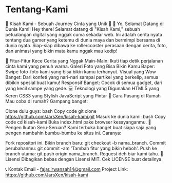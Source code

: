 # Tentang-Kami

🌟 Kisah Kami - Sebuah Journey Cinta yang Unik 🌟
🚀 Yo, Selamat Datang di Dunia Kami!
Hey there! Selamat datang di "Kisah Kami," sebuah petualangan digital yang nggak cuma sekadar web. Ini adalah cerita nyata tentang dua gamer yang ketemu di dunia maya dan bermimpi bersama di dunia nyata. Siap-siap dibawa ke rollercoaster perasaan dengan cerita, foto, dan animasi yang bikin mata kamu nggak mau kedip!

🌈 Fitur-Fitur Kece
Cerita yang Nggak Main-Main: Ikuti tiap detik perjalanan cinta kami yang penuh warna.
Galeri Foto yang Bisa Bikin Kamu Baper: Swipe foto-foto kami yang bisa bikin kamu terhanyut.
Visual yang Wow Banget: Dari konfeti yang nari-nari sampai partikel yang berkelip, semua dibikin spesial buat kamu!
Responsif Banget: Cocok di semua gadget, dari yang kecil sampe yang gede.
💻 Teknologi yang Digunakan
HTML5 yang Keren
CSS3 yang Stylish
JavaScript yang Pintar
🎉 Cara Pasang di Rumah
Mau coba di rumah? Gampang banget:

Clone dulu guys:
bash
Copy code
git clone https://github.com/JarsXen/kisah-kami.git
Masuk ke dunia kami:
bash
Copy code
cd kisah-kami
Buka index.html pake browser kesayanganmu.
🙌 Pengen Ikutan Seru-Seruan?
Kami terbuka banget buat siapa saja yang pengen nambahin bumbu-bumbu ke situs ini. Caranya:

Fork repositori ini.
Bikin branch baru: git checkout -b nama_branch.
Commit perubahanmu: git commit -am 'Tambah fitur yang bikin heboh'.
Push ke branch utama: git push origin nama_branch.
Request deh biar kami tahu.
📜 Lisensi
Dibagikan bebas dengan Lisensi MIT. Cek LICENSE buat detailnya.

📞 Kontak
Email - fajar.irwansah14@gmail.com
Project Link: https://github.com/JarsXen/kisah-kami
